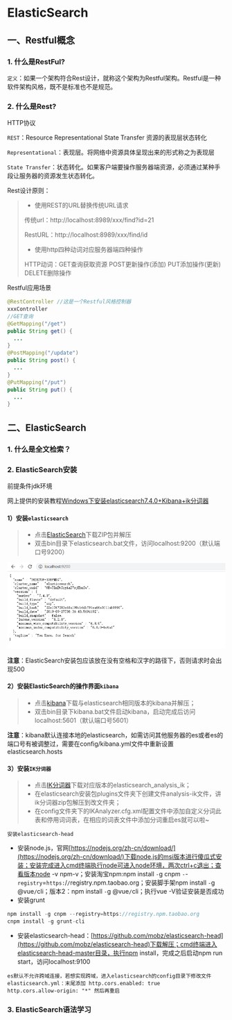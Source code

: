 # ElasticSearch

## 一、Restful概念

### 1. 什么是RestFul?

`定义`：如果一个架构符合Rest设计，就称这个架构为Restful架构。Restful是一种软件架构风格，既不是标准也不是规范。

### 2. 什么是Rest?

HTTP协议

`REST`：Resource Representational State Transfer 资源的表现层状态转化

`Representational`：表现层。将网络中资源具体呈现出来的形式称之为表现层

`State Transfer`：状态转化。如果客户端要操作服务器端资源，必须通过某种手段让服务器的资源发生状态转化。

Rest设计原则：

>- 使用REST的URL替换传统URL请求
>
>  传统url：http://localhost:8989/xxx/find?id=21
>
>  RestURL：http://localhost:8989/xxx/find/id
>
>- 使用http四种动词对应服务器端四种操作
>
>  HTTP动词：GET查询获取资源	POST更新操作(添加)	PUT添加操作(更新)	DELETE删除操作

Restful应用场景

```java
@RestController	//这是一个Restful风格控制器
xxxController
//GET查询
@GetMapping("/get")
public String get() {
  ...
}
@PostMapping("/update")
public String post() {
  ...
}
@PutMapping("/put")
public String put() {
  ...
}
```

## 二、ElasticSearch

### 1. 什么是全文检索？





### 2. ElasticSearch安装

前提条件jdk环境

网上提供的安装教程[Windows下安装elasticsearch7.4.0+Kibana+ik分词器](https://blog.csdn.net/qq_38138069/article/details/102516947)

#### 1）安装`elasticsearch`

> - 点击[ElasticSearch](https://www.elastic.co/cn/downloads/past-releases/elasticsearch-6-3-2)下载ZIP包并解压
> - 双击bin目录下elasticsearch.bat文件，访问localhost:9200（默认端口号9200）

![es](elasticsearch.assets/es-1593333673369.png)

**注意**：ElasticSearch安装包应该放在没有空格和汉字的路径下，否则请求时会出现500

#### 2）安装ElasticSearch的操作界面`kibana`

> - 点击[kibana](https://www.elastic.co/cn/downloads/past-releases#kibana)下载与elasticsearch相同版本的kibana并解压；
> - 双击bin目录下kibana.bat文件启动kibana，启动完成后访问localhost:5601（默认端口号5601）

**注意**：kibana默认连接本地的elasticsearch，如需访问其他服务器的es或者es的端口号有被调整过，需要在config/kibana.yml文件中重新设置elasticsearch.hosts

#### 3）安装`IK分词器`

> - 点击[IK分词器](https://github.com/medcl/elasticsearch-analysis-ik/releases)下载对应版本的elasticsearch_analysis_ik；
> - 在elasticsearch安装包plugins文件夹下创建文件analysis-ik文件，讲ik分词器zip包解压到改文件夹；
> - 在config文件夹下的IKAnalyzer.cfg.xml配置文件中添加自定义分词此表和停用词词表，在相应的词表文件中添加分词重启es就可以啦~

`安装elasticsearch-head`

- 安装node.js，官网[https://nodejs.org/zh-cn/download/](https://nodejs.org/zh-cn/download/)下载node.js的msi版本进行傻瓜式安装；安装完成进入cmd终端执行node可进入node环境，两次ctrl+c退出；查看版本node -v   npm-v；安装淘宝npm:npm install ``-``g cnpm ``-``-``registry``=``https:``/``/``registry.npm.taobao.org；安装脚手架npm install ``-``g @vue``/``cli；版本2：npm install ``-``g @vue``/``cli；执行vue -V验证安装是否成功
- 安装grunt

```js
npm install -g cnpm --registry=https://registry.npm.taobao.org
cnpm install -g grunt-cli
```

- 安装elasticsearch-head：[https://github.com/mobz/elasticsearch-head](https://github.com/mobz/elasticsearch-head)下载解压；cmd终端进入elasticsearch-head-master目录，执行npm install，完成之后启动npm run start，访问localhost:9100

`es默认不允许跨域连接，若想实现跨域，进入elasticsearch的config目录下修改文件elasticsearch.yml：末尾添加 http.cors.enabled: true
　　　　 http.cors.allow-origin: "*" 然后再重启`

### 3. ElasticSearch语法学习

